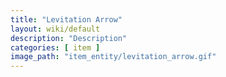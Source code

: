 ```yaml
---
title: "Levitation Arrow"
layout: wiki/default
description: "Description"
categories: [ item ]
image_path: "item_entity/levitation_arrow.gif"
---
```

